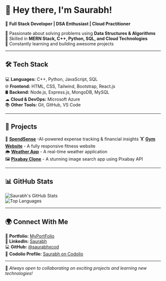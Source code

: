 # 👋 Hey there, I'm Saurabh!  

🚀 **Full Stack Developer | DSA Enthusiast | Cloud Practitioner**  

🔹 Passionate about solving problems using **Data Structures & Algorithms**  
🔹 Skilled in **MERN Stack, C++, Python, SQL, and Cloud Technologies**  
🔹 Constantly learning and building awesome projects  

---

## 🛠️ Tech Stack  

💻 **Languages:** C++, Python, JavaScript, SQL  
🌐 **Frontend:** HTML, CSS, Tailwind, Bootstrap, React.js  
🛢️ **Backend:** Node.js, Express.js, MongoDB, MySQL  
☁ **Cloud & DevOps:** Microsoft Azure  
📚 **Other Tools:** Git, GitHub, VS Code  

---

## 📌 Projects  

🚀 **[SpendSense](https://speed-sense-q66j.vercel.app/)** -AI-powered expense tracking & financial insights
🏋 **[Gym Website](https://saurabhxcod.github.io/GymWebsite/)** - A fully responsive fitness website  
🌦 **[Weather App](https://weather-app-six-flax-22.vercel.app/)** - A real-time weather application  
🖼 **[Pixabay Clone](https://pixabay-clone-silk.vercel.app/)** - A stunning image search app using Pixabay API  

---

## 📊 GitHub Stats  

![Saurabh's GitHub Stats](https://github-readme-stats.vercel.app/api?username=saurabhxcod&show_icons=true&theme=radical)  
![Top Languages](https://github-readme-stats.vercel.app/api/top-langs/?username=saurabhxcod&layout=compact&theme=radical)  

---

## 🌍 Connect With Me  

🔗 **Portfolio:** [MyPortFolio](https://portfolio-sigma-umber-49.vercel.app/)  
📂 **LinkedIn:** [Saurabh](https://www.linkedin.com/in/saurabh-singh-258a23289/)  
💻 **GitHub:** [@saurabhxcod](https://github.com/saurabhxcod)  
🎯 **Codolio Profile:** [Saurabh on Codolio](https://codolio.com/profile/saurabh_singh27)  

---

🚀 *Always open to collaborating on exciting projects and learning new technologies!*  
